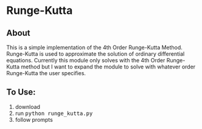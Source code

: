 # Runge-Kutta
## About
This is a simple implementation of the 4th Order Runge-Kutta Method. Runge-Kutta is used to approximate the solution 
of ordinary differential equations. Currently this module only solves with the 4th Order Runge-Kutta method but I want 
to expand the module to solve with whatever order Runge-Kutta the user specifies. 
## To Use:
1. download
2. run <tt>python runge_kutta.py</tt>
3. follow prompts
